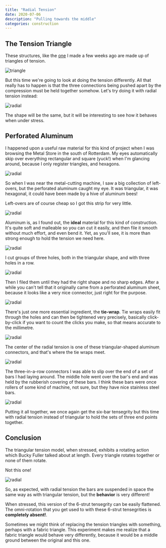 ```yaml
---
title: "Radial Tension"
date: 2020-07-06
description: "Pulling towards the middle"
categories: construction
---
```


## The Tension Triangle

These structures, like the [one](http://localhost:4000/construction/2020/06/15/prefab-tension-1) I made a few weeks ago are made up of triangles of tension. 

![triangle][triangle]

But this time we're going to look at doing the tension differently.  All that really has to happen is that the three connections being pushed apart by the compression must be held together somehow. Let's try doing it with radial tension instead:

![radial][radial-1]

The shape will be the same, but it will be interesting to see how it behaves when under stress.

## Perforated Aluminum

I happened upon a useful raw material for this kind of project when I was browsing the Metal Store in the south of Rotterdam. My eyes automatically skip over everything rectangular and square (yuck!) when I'm glancing around, because I only register triangles, and hexagons.

![radial][radial-0]

So when I was near the metal-cutting machine, I saw a big collection of left-overs, but the perforated aluminum caught my eye. It was triangular, it was hexagonal, it could have been made by a hive of aluminum bees!

Left-overs are of course cheap so I got this strip for very little.

![radial][radial-b]

Aluminum is, as I found out, the **ideal** material for this kind of construction. It's quite soft and malleable so you can cut it easily, and then file it smooth without much effort, and even bend it. Yet, as you'll see, it is more than strong enough to hold the tension we need here.

![radial][radial-d]

I cut groups of three holes, both in the triangular shape, and with three holes in a row. 

![radial][radial-c]

Then I filed them until they had the right shape and no sharp edges. After a while you can't tell that it originally came from a perforated aluminum sheet, because it looks like a very nice connector, just right for the purpose.

![radial][radial-e]

There's just one more essential ingredient, the **tie-wrap**. Tie wraps easily fit through the holes and can then be tightened very precisely, basically click-by-click if you want to count the clicks you make, so that means accurate to the millimetre.

![radial][radial-h]

The center of the radial tension is one of these triangular-shaped aluminum connectors, and that's where the tie wraps meet.

![radial][radial-j]

The three-in-a-row connectors I was able to slip over the end of a set of bars I had laying around. The middle hole went over the bar's end and was held by the rubberish covering of these bars. I think these bars were once rollers of some kind of machine, not sure, but they have nice stainless steel bars.

![radial][radial-x]

Putting it all together, we once again get the six-bar tensegrity but this time with radial tension instead of triangular to hold the sets of three end points together.

## Conclusion

The triangular tension model, when stressed, exhibits a rotating action which Bucky Fuller talked about at length. Every triangle rotates together or none of them rotate.

Not this one!

![radial][radial-y]

So, as expected, with radial tension the bars are suspended in space the same way as with triangular tension, but the **behavior** is very different! 

When stressed, this version of the 6-strut tensegrity can be easily flattened. The omni-rotation that you get used to with these 6-strut tensegrities is **completely absent!**.

Sometimes we might think of replacing the tension triangles with something, perhaps with a fabric triangle. This experiment makes me realize that a fabric triangle would behave very differently, because it would be a middle ground between the original and this one.

[triangle]: https://pretenst.com/images/2020-06/final-3.jpg
[radial-1]: https://pretenst.com/images/2020-07/radial-1.jpg
[radial-0]: https://pretenst.com/images/2020-07/radial-0.jpg
[radial-b]: https://pretenst.com/images/2020-07/radial-b.jpg
[radial-c]: https://pretenst.com/images/2020-07/radial-c.jpg
[radial-d]: https://pretenst.com/images/2020-07/radial-d.jpg
[radial-e]: https://pretenst.com/images/2020-07/radial-e.jpg
[radial-h]: https://pretenst.com/images/2020-07/radial-h.jpg
[radial-j]: https://pretenst.com/images/2020-07/radial-j.jpg
[radial-x]: https://pretenst.com/images/2020-07/radial-x.jpg
[radial-y]: https://pretenst.com/images/2020-07/radial-y.jpg
